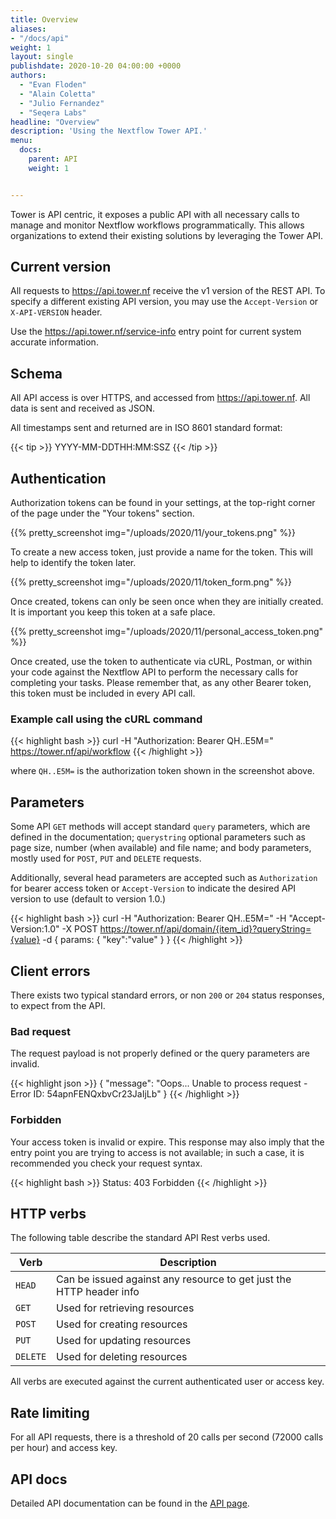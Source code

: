 ```yaml
---
title: Overview
aliases:
- "/docs/api"
weight: 1
layout: single
publishdate: 2020-10-20 04:00:00 +0000
authors:
  - "Evan Floden"
  - "Alain Coletta"
  - "Julio Fernandez"
  - "Seqera Labs"
headline: "Overview"
description: 'Using the Nextflow Tower API.'
menu:
  docs:
    parent: API
    weight: 1


---
```


Tower is API centric, it exposes a public API with all necessary calls to manage and monitor Nextflow workflows programmatically. This allows organizations to extend their existing solutions by leveraging the Tower API.

## Current version
All requests to https://api.tower.nf receive the v1 version of the REST API. To specify a different existing API 
version, you may use the `Accept-Version` or `X-API-VERSION` header.

Use the https://api.tower.nf/service-info entry point for current system accurate information.

## Schema
All API access is over HTTPS, and accessed from https://api.tower.nf. All data is sent and received as JSON.

All timestamps sent and returned are in ISO 8601 standard format:

{{< tip >}}
YYYY-MM-DDTHH:MM:SSZ
{{< /tip >}}


## Authentication

Authorization tokens can be found in your settings, at the top-right corner of the page under the "Your tokens" section.

{{% pretty_screenshot img="/uploads/2020/11/your_tokens.png" %}}

To create a new access token, just provide a name for the token. This will help to identify the token later.

{{% pretty_screenshot img="/uploads/2020/11/token_form.png" %}}

Once created, tokens can only be seen once when they are initially created. It is important you keep this token at a safe place.

{{% pretty_screenshot img="/uploads/2020/11/personal_access_token.png" %}}

Once created, use the token to authenticate via cURL, Postman, or within your code against the Nextflow API to perform the necessary calls for completing your tasks. 
Please remember that, as any other Bearer token, this token must be included in every API call.


### Example call using the cURL command


{{< highlight bash >}}
curl -H "Authorization: Bearer QH..E5M=" https://tower.nf/api/workflow
{{< /highlight >}}

where `QH..E5M=` is the authorization token shown in the screenshot above.

## Parameters
Some API `GET` methods will accept standard `query` parameters, which are defined in the documentation; `querystring` optional 
parameters such as page size, number (when available) and file name; and body parameters, mostly used for `POST`, `PUT` and `DELETE` requests.

Additionally, several head parameters are accepted such as `Authorization` for bearer access token or `Accept-Version` to indicate the desired API version to use (default to version 1.0.)

{{< highlight bash >}}
curl -H "Authorization: Bearer QH..E5M=" 
     -H "Accept-Version:1.0"
     -X POST https://tower.nf/api/domain/{item_id}?queryString={value}
     -d { params: { "key":"value" } }
{{< /highlight >}}

## Client errors
There exists two typical standard errors, or non `200` or `204` status responses, to expect from the API.

### Bad request 
The request payload is not properly defined or the query parameters are invalid.

{{< highlight json >}}
{
    "message": "Oops... Unable to process request - Error ID: 54apnFENQxbvCr23JaIjLb"
}
{{< /highlight >}}

### Forbidden 
Your access token is invalid or expire. This response may also imply that the entry point you are trying to access is not available; 
in such a case, it is recommended you check your request syntax.

{{< highlight bash >}}
Status: 403 Forbidden
{{< /highlight >}}

## HTTP verbs
The following table describe the standard API Rest verbs used.

| Verb | Description |
|------|-------------|
| `HEAD` | Can be issued against any resource to get just the HTTP header info |
| `GET` | Used for retrieving resources |
| `POST` | Used for creating resources |
| `PUT` | Used for updating resources |
| `DELETE` | Used for deleting resources |

All verbs are executed against the current authenticated user or access key.

## Rate limiting
For all API requests, there is a threshold of 20 calls per second (72000 calls per hour) and access key. 

## API docs
Detailed API documentation can be found in the [API page](https://tower.nf/openapi/index.html).
